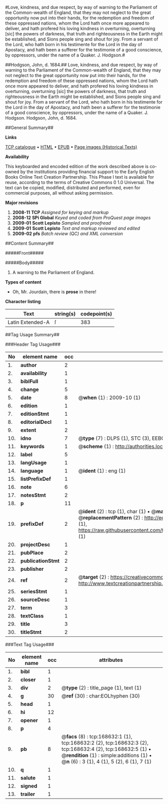 #Love, kindness, and due respect, by way of warning to the Parliament of the Common-wealth of England, that they may not neglect to the great opportunity now put into their hands, for the redemption and freedom of these oppressed nations, whom the Lord hath once more appeared to deliver, and hath profered his loving kindness in overturning, overturning [sic] the powers of darkness, that truth and righteousness in the Earth might be established, and Sions people sing and shout for joy. From a servant of the Lord, who hath born in his testimente for the Lord in the day of Apostacy, and hath been a sufferer for the testimonie of a good conscience, by oppressors, under the name of a Quaker. J. Hodgson.#

##Hodgson, John, d. 1684.##
Love, kindness, and due respect, by way of warning to the Parliament of the Common-wealth of England, that they may not neglect to the great opportunity now put into their hands, for the redemption and freedom of these oppressed nations, whom the Lord hath once more appeared to deliver, and hath profered his loving kindness in overturning, overturning [sic] the powers of darkness, that truth and righteousness in the Earth might be established, and Sions people sing and shout for joy. From a servant of the Lord, who hath born in his testimente for the Lord in the day of Apostacy, and hath been a sufferer for the testimonie of a good conscience, by oppressors, under the name of a Quaker. J. Hodgson.
Hodgson, John, d. 1684.

##General Summary##

**Links**

[TCP catalogue](http://www.ota.ox.ac.uk/tcp/)  • 
[HTML](http://tei.it.ox.ac.uk/tcp/Texts-HTML/free/A86/A86440.html)  • 
[EPUB](http://tei.it.ox.ac.uk/tcp/Texts-EPUB/free/A86/A86440.epub) • 
[Page images (Historical Texts)](https://data.historicaltexts.jisc.ac.uk/view?pubId=eebo-99867078e&pageId=eebo-99867078e-168632-1)

**Availability**

This keyboarded and encoded edition of the
	       work described above is co-owned by the institutions
	       providing financial support to the Early English Books
	       Online Text Creation Partnership. This Phase I text is
	       available for reuse, according to the terms of Creative
	       Commons 0 1.0 Universal. The text can be copied,
	       modified, distributed and performed, even for
	       commercial purposes, all without asking permission.

**Major revisions**

1. __2008-11__ __TCP__ *Assigned for keying and markup*
1. __2008-12__ __SPi Global__ *Keyed and coded from ProQuest page images*
1. __2009-01__ __Scott Lepisto__ *Sampled and proofread*
1. __2009-01__ __Scott Lepisto__ *Text and markup reviewed and edited*
1. __2009-02__ __pfs__ *Batch review (QC) and XML conversion*

##Content Summary##

#####Front#####

#####Body#####

1. A warning to the Parliament of England.

**Types of content**

  * Oh, Mr. Jourdain, there is **prose** in there!

**Character listing**


|Text|string(s)|codepoint(s)|
|---|---|---|
|Latin Extended-A|ſ|383|

##Tag Usage Summary##

###Header Tag Usage###

|No|element name|occ|attributes|
|---|---|---|---|
|1.|__author__|2||
|2.|__availability__|1||
|3.|__biblFull__|1||
|4.|__change__|5||
|5.|__date__|8| @__when__ (1) : 2009-10 (1)|
|6.|__edition__|1||
|7.|__editionStmt__|1||
|8.|__editorialDecl__|1||
|9.|__extent__|2||
|10.|__idno__|7| @__type__ (7) : DLPS (1), STC (3), EEBO-CITATION (1), PROQUEST (1), VID (1)|
|11.|__keywords__|1| @__scheme__ (1) : http://authorities.loc.gov/ (1)|
|12.|__label__|5||
|13.|__langUsage__|1||
|14.|__language__|1| @__ident__ (1) : eng (1)|
|15.|__listPrefixDef__|1||
|16.|__note__|6||
|17.|__notesStmt__|2||
|18.|__p__|11||
|19.|__prefixDef__|2| @__ident__ (2) : tcp (1), char (1)  •  @__matchPattern__ (2) : ([0-9\-]+):([0-9IVX]+) (1), (.+) (1)  •  @__replacementPattern__ (2) : http://eebo.chadwyck.com/downloadtiff?vid=$1&page=$2 (1), https://raw.githubusercontent.com/textcreationpartnership/Texts/master/tcpchars.xml#$1 (1)|
|20.|__projectDesc__|1||
|21.|__pubPlace__|2||
|22.|__publicationStmt__|2||
|23.|__publisher__|2||
|24.|__ref__|2| @__target__ (2) : https://creativecommons.org/publicdomain/zero/1.0/ (1), http://www.textcreationpartnership.org/docs/. (1)|
|25.|__seriesStmt__|1||
|26.|__sourceDesc__|1||
|27.|__term__|3||
|28.|__textClass__|1||
|29.|__title__|3||
|30.|__titleStmt__|2||


###Text Tag Usage###

|No|element name|occ|attributes|
|---|---|---|---|
|1.|__bibl__|1||
|2.|__closer__|1||
|3.|__div__|2| @__type__ (2) : title_page (1), text (1)|
|4.|__g__|30| @__ref__ (30) : char:EOLhyphen (30)|
|5.|__head__|1||
|6.|__hi__|12||
|7.|__opener__|1||
|8.|__p__|4||
|9.|__pb__|8| @__facs__ (8) : tcp:168632:1 (1), tcp:168632:2 (2), tcp:168632:3 (2), tcp:168632:4 (2), tcp:168632:5 (1)  •  @__rendition__ (1) : simple:additions (1)  •  @__n__ (6) : 3 (1), 4 (1), 5 (2), 6 (1), 7 (1)|
|10.|__q__|1||
|11.|__salute__|1||
|12.|__signed__|1||
|13.|__trailer__|1||
